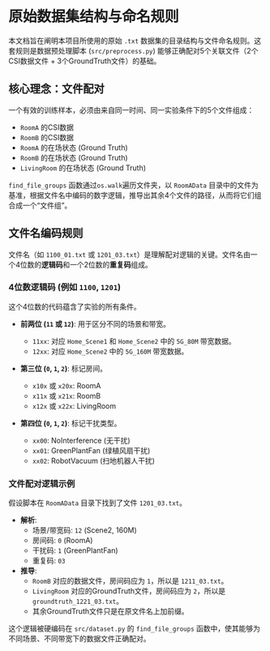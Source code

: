 # 原始数据集结构与命名规则

本文档旨在阐明本项目所使用的原始 `.txt` 数据集的目录结构与文件命名规则。这套规则是数据预处理脚本 (`src/preprocess.py`) 能够正确配对5个关联文件（2个CSI数据文件 + 3个GroundTruth文件）的基础。

## 核心理念：文件配对

一个有效的训练样本，必须由来自同一时间、同一实验条件下的5个文件组成：
- `RoomA` 的CSI数据
- `RoomB` 的CSI数据
- `RoomA` 的在场状态 (Ground Truth)
- `RoomB` 的在场状态 (Ground Truth)
- `LivingRoom` 的在场状态 (Ground Truth)

`find_file_groups` 函数通过`os.walk`遍历文件夹，以 `RoomAData` 目录中的文件为基准，根据文件名中编码的数字逻辑，推导出其余4个文件的路径，从而将它们组合成一个“文件组”。

## 文件名编码规则

文件名（如 `1100_01.txt` 或 `1201_03.txt`）是理解配对逻辑的关键。文件名由一个4位数的**逻辑码**和一个2位数的**重复码**组成。

### 4位数逻辑码 (例如 `1100`, `1201`)

这个4位数的代码蕴含了实验的所有条件。

- **前两位 (`11` 或 `12`)**: 用于区分不同的场景和带宽。
  - `11xx`: 对应 `Home_Scene1` 和 `Home_Scene2` 中的 `5G_80M` 带宽数据。
  - `12xx`: 对应 `Home_Scene2` 中的 `5G_160M` 带宽数据。

- **第三位 (`0`, `1`, `2`)**: 标记房间。
  - `x10x` 或 `x20x`: RoomA
  - `x11x` 或 `x21x`: RoomB
  - `x12x` 或 `x22x`: LivingRoom

- **第四位 (`0`, `1`, `2`)**: 标记干扰类型。
  - `xx00`: NoInterference (无干扰)
  - `xx01`: GreenPlantFan (绿植风扇干扰)
  - `xx02`: RobotVacuum (扫地机器人干扰)

### 文件配对逻辑示例

假设脚本在 `RoomAData` 目录下找到了文件 `1201_03.txt`。
- **解析**:
  - 场景/带宽码: `12` (Scene2, 160M)
  - 房间码: `0` (RoomA)
  - 干扰码: `1` (GreenPlantFan)
  - 重复码: `03`
- **推导**:
  - `RoomB` 对应的数据文件，房间码应为 `1`，所以是 `1211_03.txt`。
  - `LivingRoom` 对应的GroundTruth文件，房间码应为 `2`，所以是 `groundtruth_1221_03.txt`。
  - 其余GroundTruth文件只是在原文件名上加前缀。

这个逻辑被硬编码在 `src/dataset.py` 的 `find_file_groups` 函数中，使其能够为不同场景、不同带宽下的数据文件正确配对。